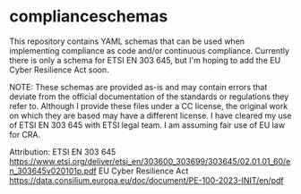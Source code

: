 # complianceschemas

This repository contains YAML schemas that can be used when implementing compliance as code and/or continuous compliance. Currently there is only a schema for ETSI EN 303 645, but I'm hoping to add the EU Cyber Resilience Act soon. 

NOTE: These schemas are provided as-is and may contain errors that deviate from the official documentation of the standards or regulations they refer to. Although I provide these files under a CC license, the original work on which they are based may have a different license. I have cleared my use of ETSI EN 303 645 with ETSI legal team. I am assuming fair use of EU law for CRA. 

Attribution: 
ETSI EN 303 645 https://www.etsi.org/deliver/etsi_en/303600_303699/303645/02.01.01_60/en_303645v020101p.pdf
EU Cyber Resilience Act https://data.consilium.europa.eu/doc/document/PE-100-2023-INIT/en/pdf

